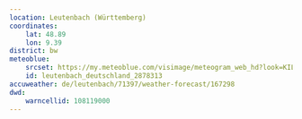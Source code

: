 ```yaml
---
location: Leutenbach (Württemberg)
coordinates:
    lat: 48.89
    lon: 9.39
district: bw
meteoblue:
    srcset: https://my.meteoblue.com/visimage/meteogram_web_hd?look=KILOMETER_PER_HOUR%2CCELSIUS%2CMILLIMETER&apikey=5838a18e295d&temperature=C&windspeed=kmh&precipitationamount=mm&winddirection=3char&city=Leutenbach&iso2=de&lat=48.8879&lon=9.39267&asl=278&tz=Europe%2FBerlin&lang=de&sig=5197239bc6b5253d259479b5209836c4
    id: leutenbach_deutschland_2878313
accuweather: de/leutenbach/71397/weather-forecast/167298
dwd:
    warncellid: 108119000
---
```

